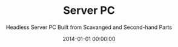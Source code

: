 ---
title: 'Server PC'
subtitle: 'Headless Server PC Built from Scavanged and Second-hand Parts'
date: 2014-01-01 00:00:00
description: 'Dual CPU. For practice with Linux Server Management.'
featured_image: '/images/projects/server/server-top.jpg'
---